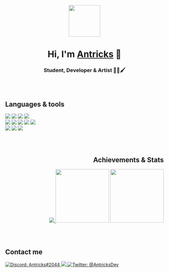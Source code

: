 <div align="center">
  <a href="https://antricks.dev/"><img src="https://antricks.dev/img/pinguin-640.png" width="100" height="100"></a>
  <h1> Hi, I'm <a href="https://antricks.dev/">Antricks</a> 👋</h1>
  <h3> Student, Developer & Artist 📖👾🖌</h2>
</div>

<br><br>

<div align="left">
  <h2>Languages & tools</h2>
  <div>
    <img src="https://img.shields.io/badge/Java-ED8B00.svg?style=for-the-badge&logo=java&logoColor=white">
    <img src="https://img.shields.io/badge/Python-3670A0?style=for-the-badge&logo=python&logoColor=ffdd54">
    <img src="https://img.shields.io/badge/JavaScript-323330.svg?style=for-the-badge&logo=javascript&logoColor=F7DF1E">
    <img src="https://img.shields.io/badge/C++-00599C?style=for-the-badge&logo=cplusplus&logoColor=white">
  </div>
  
  <div>
    <img src="https://img.shields.io/badge/Visual%20Studio%20Code-007ACC.svg?style=for-the-badge&logo=visual-studio-code">
    <img src="https://img.shields.io/badge/PyCharm%20PE-18d68c.svg?style=for-the-badge&logo=pycharm&logoColor=fcf84a">
    <img src="https://img.shields.io/badge/godot-ffffff.svg?style=for-the-badge&logo=godot-engine">
    <img src="https://img.shields.io/badge/sublime_text-575757.svg?style=for-the-badge&logo=sublime-text&logoColor=important">
    <img src="https://img.shields.io/badge/Insomnia-black.svg?style=for-the-badge&logo=insomnia&logoColor=5849BE">
  </div>
  
  <div>
    <img src="https://shields.io/badge/Aseprite-7d929e.svg?style=for-the-badge&logo=aseprite&logoColor=white">
    <img src="https://shields.io/badge/GIMP-5c5543.svg?style=for-the-badge&logo=gimp&logoColor=white">
    <img src="https://shields.io/badge/Krita-3babff.svg?style=for-the-badge&logo=krita&logoColor=white">
  </div>
</div>

<br><br>

<div align="right">
  <h2>Achievements & Stats</h2>
  <a href="https://github.com/ryo-ma/github-profile-trophy">
    <img src="https://github-profile-trophy.vercel.app/?username=Antricks&row=1&theme=gruvbox&margin-w=5"/>
  </a>
  <img height="170" src="https://github-readme-stats.vercel.app/api?username=Antricks&count_private=true&include_all_commits=true&show_icons=true&theme=gruvbox&locale=en" />
  <img height="170" src="https://github-readme-stats.vercel.app/api/top-langs/?username=Antricks&layout=compact&theme=gruvbox&show_icons=true" />
</div>

<br><br>

<div align="left">
  <h2>Contact me</h2>
  <a href="https://discord.com/users/430664507476672524">
    <img src="https://img.shields.io/badge/Antricks%232044-5865F2.svg?style=for-the-badge&logo=discord&logoColor=white" alt="Discord: Antricks#2044">
  </a>
  <a href="mailto:antricks.dev@posteo.de" target="blank">
    <img src="https://img.shields.io/badge/E--Mail-ea4335.svg?style=for-the-badge&logo=maildotru&logoColor=white" />
  </a>
  <a href="https://twitter.com/AntricksDev" target="blank">
    <img src="https://img.shields.io/twitter/follow/antricksdev?logo=twitter&style=for-the-badge" alt="Twitter: @AntricksDev"/>
  </a>
</div>
